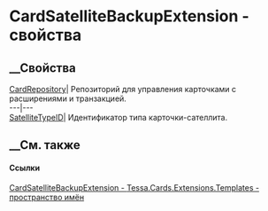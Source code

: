# CardSatelliteBackupExtension - свойства
##  __Свойства
[CardRepository](P_Tessa_Cards_Extensions_Templates_CardSatelliteBackupExtension_CardRepository.htm)|
Репозиторий для управления карточками с расширениями и транзакцией.  
---|---  
[SatelliteTypeID](P_Tessa_Cards_Extensions_Templates_CardSatelliteBackupExtension_SatelliteTypeID.htm)|
Идентификатор типа карточки-сателлита.  
##  __См. также
#### Ссылки
[CardSatelliteBackupExtension -
](T_Tessa_Cards_Extensions_Templates_CardSatelliteBackupExtension.htm)
[Tessa.Cards.Extensions.Templates - пространство
имён](N_Tessa_Cards_Extensions_Templates.htm)
